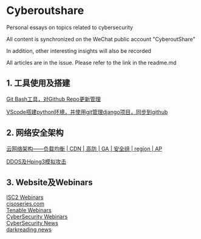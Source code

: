 # Cyberoutshare
Personal essays on topics related to cybersecurity   

All content is synchronized on the WeChat public account "CyberoutShare"  

In addition, other interesting insights will also be recorded

All articles are in the issue. Please refer to the link in the readme.md

## 1. 工具使用及搭建
[Git Bash工具，对Github Repo更新管理](https://github.com/RanrayD/Cyberoutshare/issues/2)  

[VScode搭建python环境，并使用git管理django项目，同步到github](https://github.com/RanrayD/Cyberoutshare/issues/6)

## 2. 网络安全架构
[云网络架构——负载均衡 | CDN | 高防 | GA | 安全组 | region | AP](https://github.com/RanrayD/Cyberoutshare/issues/4)

[DDOS及Hping3模拟攻击](https://github.com/RanrayD/Cyberoutshare/issues/3)

## 3. Website及Webinars
[ISC2 Webinars](https://www.isc2.org/professional-development/webinars)  
[cisoseries.com](https://cisoseries.com/)  
[Tenable Webinars](https://zh-tw.tenable.com/webinars?mkt_tok=OTM0LVhRQi01NjgAAAF_1t8qaEfOQXTErIIqDGiIvHa-wT0eRz529HEOu_Hz3h3WXKPrkn0la-nh-1tZXBsqP9gKN6UoSBbF34cWnKaK9S9T1KeM-dnZwqMOMc9rsN2-Z48o&title=&field_language_target_id=All&field_event_region_target_id=All&field_collateral_products_target_id=All&field_collateral_topic_target_id=All&field_collateral_industries_target_id=All&page=21)  
[CyberSecurity Webinars](https://www.cybersecurity-forum.org/webinars/)  
[CyberSecurity News](https://www.securityweek.com/)  
[darkreading news](https://www.darkreading.com/)  

